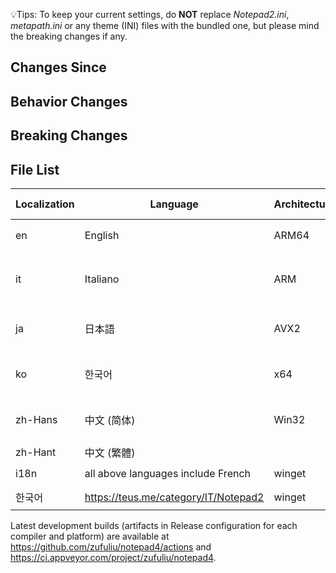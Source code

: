 💡Tips: To keep your current settings, do **NOT** replace *Notepad2.ini*, *metapath.ini* or any theme (INI) files with the bundled one, but please mind the breaking changes if any.

## Changes Since

## Behavior Changes

## Breaking Changes

## File List
| Localization | Language | Architecture | Minimum System |
|--|--|--|--|
| en | English | ARM64 | 🟢Windows 10 on ARM |
| it | Italiano | ARM | 🔴legacy Windows RT (Windows 8 on ARM) |
| ja | 日本語 | AVX2 | 🟢64-bit Windows 7, Server 2008 R2 |
| ko | 한국어 | x64 | 🟡legacy 64-bit Windows Vista, Server 2008 |
| zh-Hans | 中文 (简体) | Win32 | 🟠legacy Windows XP, Server 2003 |
| zh-Hant | 中文 (繁體) |
| i18n | all above languages include French | winget | `winget install -e "Notepad2"` |
| 한국어 | https://teus.me/category/IT/Notepad2 | winget | `winget install zufuliu.notepad2` |

Latest development builds (artifacts in Release configuration for each compiler and platform) are available at https://github.com/zufuliu/notepad4/actions and https://ci.appveyor.com/project/zufuliu/notepad4.
